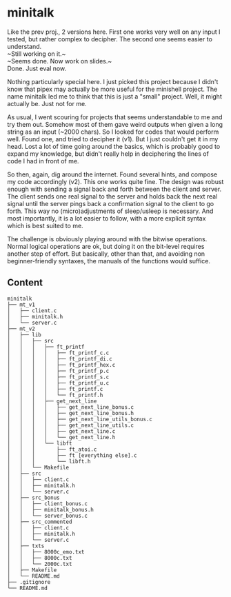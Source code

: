 # minitalk

Like the prev proj., 2 versions here. First one works very well on any input I tested, but rather complex to decipher.
The second one seems easier to understand.  
~Still working on it.~  
~Seems done. Now work on slides.~  
Done. Just eval now.  

Nothing particularly special here. I just picked this project because I didn't know that pipex may actually be more useful for the minishell project. The name minitalk led me to think that this is just a "small" project. Well, it might actually be. Just not for me. 

As usual, I went scouring for projects that seems understandable to me and try them out. Somehow most of them gave weird outputs when given a long string as an input (~2000 chars). So I looked for codes that would perform well. Found one, and tried to decipher it (v1). But I just couldn't get it in my head. Lost a lot of time going around the basics, which is probably good to expand my knowledge, but didn't really help in deciphering the lines of code I had in front of me. 

So then, again, dig around the internet. Found several hints, and compose my code accordingly (v2). This one works quite fine. The design was robust enough with sending a signal back and forth between the client and server. The client sends one real signal to the server and holds back the next real signal until the server pings back a confirmation signal to the client to go forth. This way no (micro)adjustments of sleep/usleep is necessary. And most importantly, it is a lot easier to follow, with a more explicit syntax which is best suited to me.

The challenge is obviously playing around with the bitwise operations. Normal logical operations are ok, but doing it on the bit-level requires another step of effort. But basically, other than that, and avoiding non beginner-friendly syntaxes, the manuals of the functions would suffice.

## Content
```
minitalk
├── mt_v1
│   ├── client.c
│   ├── minitalk.h
│   └── server.c
├── mt_v2
│   ├── lib
│   │   ├── src
│   │   │   ├── ft_printf
│   │   │   │   ├── ft_printf_c.c
│   │   │   │   ├── ft_printf_di.c
│   │   │   │   ├── ft_printf_hex.c
│   │   │   │   ├── ft_printf_p.c
│   │   │   │   ├── ft_printf_s.c
│   │   │   │   ├── ft_printf_u.c
│   │   │   │   ├── ft_printf.c
│   │   │   │   └── ft_printf.h
│   │   │   ├── get_next_line
│   │   │   │   ├── get_next_line_bonus.c
│   │   │   │   ├── get_next_line_bonus.h
│   │   │   │   ├── get_next_line_utils_bonus.c
│   │   │   │   ├── get_next_line_utils.c
│   │   │   │   ├── get_next_line.c
│   │   │   │   └── get_next_line.h
│   │   │   └── libft
│   │   │       ├── ft_atoi.c
│   │   │       ├── ft [everything else].c
│   │   │       └── libft.h
│   │   └── Makefile
│   ├── src
│   │   ├── client.c
│   │   ├── minitalk.h
│   │   └── server.c
│   ├── src_bonus
│   │   ├── client_bonus.c
│   │   ├── minitalk_bonus.h
│   │   └── server_bonus.c
│   ├── src_commented
│   │   ├── client.c
│   │   ├── minitalk.h
│   │   └── server.c
│   ├── txts
│   │   ├── 8000c_emo.txt
│   │   ├── 8000c.txt
│   │   └── 2000c.txt
│   ├── Makefile
│   └── README.md
├── .gitignore
└── README.md
```
